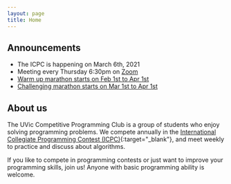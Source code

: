 ```yaml
---
layout: page
title: Home
---
```


## Announcements
- The ICPC is happening on March 6th, 2021
- Meeting every Thursday 6:30pm on [Zoom](https://uvic.zoom.us/j/84499654906) 
- [Warm up marathon starts on Feb 1st to Apr 1st](https://vjudge.net/contest/417739)
- [Challenging marathon starts on Mar 1st to Apr 1st](https://vjudge.net/contest/425222)

## About us
The UVic Competitive Programming Club is a group of students who enjoy solving programming problems. We compete annually in the [International Collegiate Programming Contest (ICPC)](https://icpc.global/){:target="_blank"}, and meet weekly to practice and discuss about algorithms.

If you like to compete in programming contests or just want to improve your programming skills, join us! Anyone with basic programming ability is welcome.
